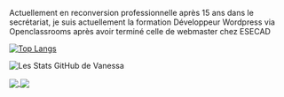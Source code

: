 Actuellement en reconversion professionnelle après 15 ans dans le secrétariat, je suis actuellement la formation Développeur Wordpress via Openclassrooms après avoir terminé celle de webmaster chez ESECAD

[![Top Langs](https://github-readme-stats.vercel.app/api/top-langs/?username=VanessaFauvet&layout=compact&theme=dracula)](https://github.com/VanessaFauvet/github-readme-stats)

![Les Stats GitHub de Vanessa](https://github-readme-stats.vercel.app/api?username=VanessaFauvet&show_icons=true&theme=dracula)

<a href="https://github.com/anuraghazra/github-readme-stats">
  <img align="center" src="https://github-readme-stats.vercel.app/api/top-langs/?username=VanessaFauvet&layout=compact&theme=dracula" />
</a>
<a href="https://github.com/anuraghazra/convoychat">
  <img align="center" src="https://github-readme-stats.vercel.app/api?username=VanessaFauvet&show_icons=true&theme=dracula" />
</a>
